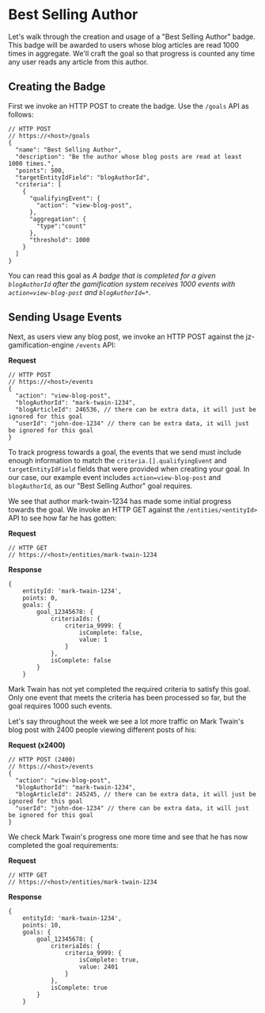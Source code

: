 
# Best Selling Author 
Let's walk through the creation and usage of a "Best Selling Author" badge. This badge will be awarded to users whose blog articles are read 1000 times in aggregate. We'll craft the goal so that progress is counted any time any user reads any article from this author.

## Creating the Badge
First we invoke an HTTP POST to create the badge. Use the `/goals` API as follows:

```
// HTTP POST 
// https://<host>/goals
{
  "name": "Best Selling Author",
  "description": "Be the author whose blog posts are read at least 1000 times.",
  "points": 500,
  "targetEntityIdField": "blogAuthorId", 
  "criteria": [
    {
      "qualifyingEvent": {
        "action": "view-blog-post",
      },
      "aggregation": {
      	"type":"count"
      },
      "threshold": 1000
    }
  ]
}
```

You can read this goal as *A badge that is completed for a given `blogAuthorId` after the gamification system receives 1000 events with `action=view-blog-post` and `blogAuthorId=*`*.

## Sending Usage Events
Next, as users view any blog post, we invoke an HTTP POST against the jz-gamification-engine `/events` API:

**Request**
```
// HTTP POST 
// https://<host>/events
{
  "action": "view-blog-post",
  "blogAuthorId": "mark-twain-1234",
  "blogArticleId": 246536, // there can be extra data, it will just be ignored for this goal
  "userId": "john-doe-1234" // there can be extra data, it will just be ignored for this goal
}
```

To track progress towards a goal, the events that we send must include enough information to match the `criteria.[].qualifyingEvent` and `targetEntityIdField` fields that were provided when creating your goal. In our case, our example event includes `action=view-blog-post` and `blogAuthorId`, as our "Best Selling Author" goal requires. 

We see that author mark-twain-1234 has made some initial progress towards the goal. We invoke an HTTP GET against the `/entities/<entityId>` API to see how far he has gotten:

**Request**
```
// HTTP GET 
// https://<host>/entities/mark-twain-1234
```

**Response**
```
{
    entityId: 'mark-twain-1234',
    points: 0,
    goals: {
        goal_12345678: {
            criteriaIds: {
                criteria_9999: {
                    isComplete: false,
                    value: 1
                }
            },
            isComplete: false
        }
    }
```

Mark Twain has not yet completed the required criteria to satisfy this goal. Only one event that meets the criteria has been processed so far, but the goal requires 1000 such events. 

Let's say throughout the week we see a lot more traffic on Mark Twain's blog post with 2400 people viewing different posts of his:

**Request (x2400)**
```
// HTTP POST (2400)
// https://<host>/events
{
  "action": "view-blog-post",
  "blogAuthorId": "mark-twain-1234",
  "blogArticleId": 245245, // there can be extra data, it will just be ignored for this goal
  "userId": "john-doe-1234" // there can be extra data, it will just be ignored for this goal
}
```

We check Mark Twain's progress one more time and see that he has now completed the goal requirements:

**Request**
```
// HTTP GET 
// https://<host>/entities/mark-twain-1234
```

**Response**
```
{
    entityId: 'mark-twain-1234',
    points: 10,
    goals: {
        goal_12345678: {
            criteriaIds: {
                criteria_9999: {
                    isComplete: true,
                    value: 2401
                }
            },
            isComplete: true
        }
    }
```